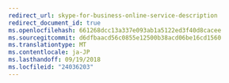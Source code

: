 ```yaml
---
redirect_url: skype-for-business-online-service-description
redirect_document_id: true
ms.openlocfilehash: 661268dcc13a337e093ab1a5122ed3f40d8cacee
ms.sourcegitcommit: d6dfbaacd56c0855e12500b38acd06be16cd1560
ms.translationtype: MT
ms.contentlocale: ja-JP
ms.lasthandoff: 09/19/2018
ms.locfileid: "24036203"
---
```

